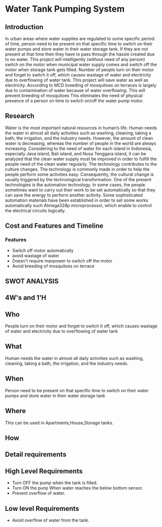 # Water Tank Pumping System

## Introduction
In urban areas where water supplies are regulated to some specific period of time, person need to be present on that specific time to switch on their water pumps and store water in their water storage tank. If they are not present at that time then they have to pass through the hassle created due to no water. This project will intelligently (without need of any person) switch on the motor when municipal water supply comes and switch off the motor when storage tank gets filled.
Number of people turn on their motor and forget to switch it off, which causes wastage of water and electricity due to overflowing of water tank. This project will save water as well as electricity. According to MCD breeding of mosquitoes on terraces is largely due to contamination of water because of water overflowing. This will prevent breeding of mosquitoes This eliminates the need of physical presence of a person on time to switch on/off the water pump motor.
## Research
Water is the most important natural resources in human’s life. Human needs the water in almost all daily activities such as
washing, cleaning, taking a bath, the irrigation, and the industry needs. However, the amount of clean water is decreasing,
whereas the number of people in the world are always increasing. Considering to the need of water for each island in Indonesia,
especially Java island, Bali island, and Nusa Tenggara island, it can be analyzed that the clean water supply must be improved in
order to fulfill the people need of the clean water regularly.
The technology contributes to the culture changes. The technology is commonly made in order to help the people perform
some activities easy. Consequently, the cultural change is usually triggered by the technological transformation. One of the
present technologies is the automation technology. In some cases, the people sometimes want to carry out their work to be set
automatically so that they can save the energy to perform another activity. Some sophisticated automation materials have been
established in order to set some works automatically such Atmega328p microprocessor, which enable to control the electrical
circuits logically.
## Cost and Features and Timeline
### Features
- Switch off motor automatically
- avoid wastage of water  
- Doesn't require manpower to switch off the motor 
- Avoid breeding of mosquitoes on terrace
## SWOT ANALYSIS
## 4W&#39;s and 1&#39;H
## Who
People turn on their motor and forget to switch it off, which causes wastage of water and electricity due to overflowing of water tank
## What
Human needs the water in almost all daily activities such as washing, cleaning, taking a bath, the irrigation, and the industry needs.
## When
Person need to be present on that specific time to switch on their water pumps and store water in their water storage tank
## Where
This can be used in Apartments,House,Storage tanks.
## How

## Detail requirements
## High Level Requirements
- Turn OFF the pump when the tank is filled.
- Turn ON the punp When water reaches the below bottom sensor.
- Prevent overflow of water.
## Low level Requirements
- Avoid overflow of water from the tank. 
